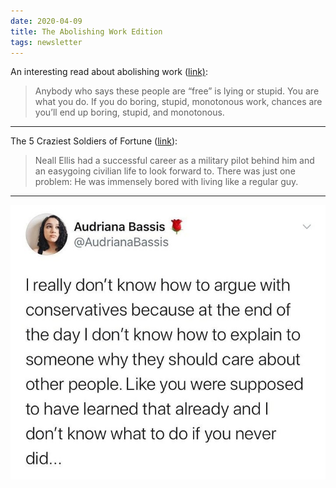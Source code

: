 ```yaml
---
date: 2020-04-09
title: The Abolishing Work Edition
tags: newsletter
---
```



An interesting read about abolishing work ([link)](http://www.inspiracy.com/black/abolition/abolitionofwork.html):

> Anybody who says these people are “free” is lying or stupid. You are what you do. If you do boring, stupid, monotonous work, chances are you’ll end up boring, stupid, and monotonous.


___

The 5 Craziest Soldiers of Fortune ([link](https://www.cracked.com/article_19472_the-5-craziest-soldiers-fortune-to-ever-cash-paycheck.html)):

> Neall Ellis had a successful career as a military pilot behind him and an easygoing civilian life to look forward to. There was just one problem: He was immensely bored with living like a regular guy.

___

![empathy](https://raw.githubusercontent.com/muneer78/muneer78.github.io/master/images/empathy.jpg)